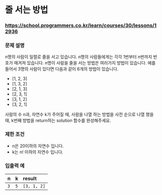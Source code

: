 # 줄 서는 방법

### https://school.programmers.co.kr/learn/courses/30/lessons/12936

### 문제 설명

n명의 사람이 일렬로 줄을 서고 있습니다. n명의 사람들에게는 각각 1번부터 n번까지 번호가 매겨져 있습니다. n명이 사람을 줄을 서는 방법은 여러가지 방법이 있습니다. 예를 들어서 3명의 사람이 있다면 다음과 같이 6개의 방법이 있습니다.

-   [1, 2, 3]
-   [1, 3, 2]
-   [2, 1, 3]
-   [2, 3, 1]
-   [3, 1, 2]
-   [3, 2, 1]

사람의 수 n과, 자연수 k가 주어질 때, 사람을 나열 하는 방법을 사전 순으로 나열 했을 때, k번째 방법을 return하는 solution 함수를 완성해주세요.

### 제한 조건

-   n은 20이하의 자연수 입니다.
-   k는 n! 이하의 자연수 입니다.

### 입출력 예

| n   | k   | result      |
| :-- | :-- | :---------- |
| `3` | `5` | `[3, 1, 2]` |

